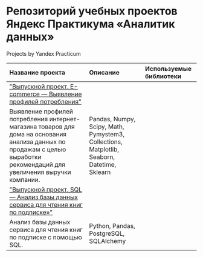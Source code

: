 # Репозиторий учебных проектов Яндекс Практикума «Аналитик данных»
Projects by Yandex Practicum

| Название проекта | Описание | Используемые библиотеки | 
| :---------------------- | :---------------------- | :---------------------- |
| ["Выпускной проект. E-commerce — Выявление профилей потребления"](https://github.com/NDemyanova/projects-yandexpracticum/tree/main/final-project-e-commerce) 
| Выявление профилей потребления интернет-магазина товаров для дома на основания анализа данных по продажам с целью выработки рекомендаций для увеличения выручки компании. | Pandas, Numpy, Scipy, Math, Pymystem3, Collections, Matplotlib, Seaborn, Datetime, Sklearn |
| ["Выпускной проект. SQL — Анализ базы данных сервиса для чтения книг по подписке»"](https://github.com/NDemyanova/projects-yandexpracticum/tree/main/final-project-sql) 
| Анализ базы данных сервиса для чтения книг по подписке с помощью SQL. | Python, Pandas, PostgreSQL, SQLAlchemy |
